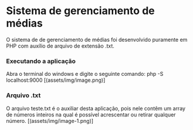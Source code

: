 # Sistema de gerenciamento de médias

O sistema de de gerenciamento de médias foi desenvolvido puramente em PHP com auxílio de arquivo de extensão .txt.

### Executando a aplicação
Abra o terminal do windows e digite o seguinte comando:
php -S localhost:9000
[(assets/img/image.png)]


### Arquivo .txt
O arquivo teste.txt é o auxiliar desta aplicação, pois nele contêm um array de números inteiros na qual é possível acrescentar ou 
retirar qualquer número.
[(assets/img/image-1.png)]